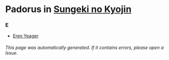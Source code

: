 # Padorus in [Sungeki no Kyojin](https://myanimelist.net/manga/63907/Sungeki_no_Kyojin)

### E
* [Eren Yeager](https://github.com/shadow578/Project-Padoru/blob/master/table-of-contents/characters/ErenYeager.md)

###### This page was automatically generated. If it contains errors, please open a Issue.
